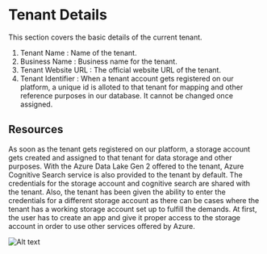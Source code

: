 # Tenant Details

This section covers the basic details of the current tenant.
1. Tenant Name : Name of the tenant.
2. Business Name : Business name for the tenant.
3. Tenant Website URL : The official website URL of the tenant.
4. Tenant Identifier : When a tenant account gets registered on our platform, a unique id is alloted to that tenant for mapping and other reference purposes in our database. It cannot be changed once assigned.

## Resources

As soon as the tenant gets registered on our platform, a storage account gets created and assigned to that tenant for data storage and other purposes. With the Azure Data Lake Gen 2 offered to the tenant, Azure Cognitive Search service is also provided to the tenant by default. The credentials for the storage account and cognitive search are shared with the tenant. 
Also, the tenant has been given the ability to enter the credentials for a different storage account as there can be cases where the tenant has a working storage account set up to fulfill the demands. At first, the user has to create an app and give it proper access to the storage account in order to use other services offered by Azure.

![Alt text](https://github.com/skypointcloud/platform/blob/master/docs/doc_snippets/TenantDetails.PNG?raw=true)
